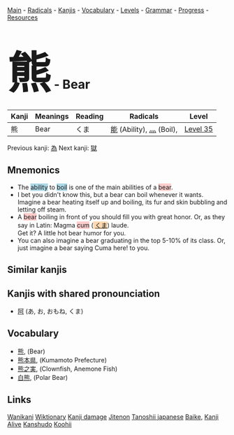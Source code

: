 <style> bigfont {font-size: 100px}</style>
[Main](../README.md) -
[Radicals](../radicals.md) -
[Kanjis](../kanjis.md) -
[Vocabulary](../vocabulary.md) -
[Levels](../levels.md) -
[Grammar](../grammar.md) - 
[Progress](../progress.md) -
[Resources](../resources.md)
# <bigfont> 熊</bigfont> - Bear 

| Kanji | Meanings | Reading | Radicals | Level |
| --- | --- | --- | --- | --- |
| 熊 | Bear | くま | [能](../radicals/能.md) (Ability), [灬](../radicals/灬.md) (Boil),  | [Level 35](../levels/wk_level35.md) |

Previous kanji: [為](為.md) Next kanji: [獄](獄.md) 

## Mnemonics
 * The <span style="background-color:#ADD8E6"> ability</span> to <span style="background-color:#ADD8E6"> boil</span> is one of the main abilities of a <span style="background-color:#ffcccb"> bear</span>.
* I bet you didn't know this, but a bear can boil whenever it wants. Imagine a bear heating itself up and boiling, its fur and skin bubbling and letting off steam.
* A <span style="background-color:#ffcccb"> bear</span> boiling in front of you should fill you with great honor. Or, as they say in Latin: Magma <span style="background-color:#ffcccb"> cum</span> (<span style="background-color:#fed8b1"> [くま](https://jisho.org/search/くま)</span>) laude.<br />Get it? A little hot bear humor for you.
* You can also imagine a bear graduating in the top 5-10% of its class. Or, just imagine a bear saying Cuma here! to you.


## Similar kanjis
 


## Kanjis with shared pronounciation
 * [阿](阿.md) (あ, お, おもね, くま)



## Vocabulary
 * [熊](../vocabulary/熊.md), (Bear)
* [熊本県](../vocabulary/熊.md), (Kumamoto Prefecture)
* [熊之実](../vocabulary/熊.md), (Clownfish, Anemone Fish)
* [白熊](../vocabulary/熊.md), (Polar Bear)




## Links 


[Wanikani](https://www.wanikani.com/kanji/熊)
[Wiktionary](https://en.wiktionary.org/wiki/熊)
[Kanji damage](http://www.kanjidamage.com/kanji/search?utf8=✓&q=熊)
[Jitenon](https://jitenon.com/kanji/熊)
[Tanoshii japanese](https://www.tanoshiijapanese.com/dictionary/kanji.cfm?k=熊)
[Baike](https://baike.baidu.com/item/熊),
[Kanji Alive](https://app.kanjialive.com/熊)
[Kanshudo](https://www.kanshudo.com/searchmn?q=熊)
[Koohii](https://kanji.koohii.com/study/kanji/熊)
